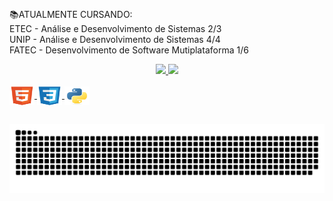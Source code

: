 ##

📚ATUALMENTE CURSANDO:<br> 
ETEC - Análise e Desenvolvimento de Sistemas 2/3<br>
UNIP - Análise e Desenvolvimento de Sistemas 4/4<br>
FATEC - Desenvolvimento de Software Mutiplataforma 1/6

<div align="center">
  <a href="https://github.com/Lrd-M">
  <img height="180em" src="https://github-readme-stats.vercel.app/api?username=Lrd-Mi&show_icons=true&theme=dracula&include_all_commits=true&count_private=true"/>
  <img height="180em" src="https://github-readme-stats.vercel.app/api/top-langs/?username=Lrd-M&layout=compact&langs_count=7&theme=dracula"/>
</div>
  
<div style="display: inline_block"><br>
  <img align="center" alt="Rafa-HTML" height="30" width="40" src="https://raw.githubusercontent.com/devicons/devicon/master/icons/html5/html5-original.svg">
  <img align="center" alt="Rafa-CSS" height="30" width="40" src="https://raw.githubusercontent.com/devicons/devicon/master/icons/css3/css3-original.svg">
  <img align="center" alt="Rafa-Python" height="30" width="40" src="https://raw.githubusercontent.com/devicons/devicon/master/icons/python/python-original.svg">
</div>

## 
  
  ![Snake animation](https://github.com/Lrd-M/Lrd-M/blob/output/github-contribution-grid-snake.svg)
